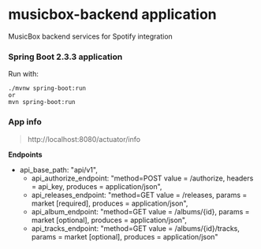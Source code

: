 # musicbox-backend application
MusicBox backend services for Spotify integration

### Spring Boot 2.3.3 application
Run with: 
```
./mvnw spring-boot:run
or
mvn spring-boot:run
```
### App info
> http://localhost:8080/actuator/info

**Endpoints**

- api_base_path: "api/v1",
  - api_authorize_endpoint: "method=POST value = /authorize, headers = api_key, produces = application/json",
  - api_releases_endpoint: "method=GET value = /releases, params = market [required], produces = application/json",
  - api_album_endpoint: "method=GET value = /albums/{id}, params = market [optional], produces = application/json",
  - api_tracks_endpoint: "method=GET value = /albums/{id}/tracks, params = market [optional], produces = application/json"
